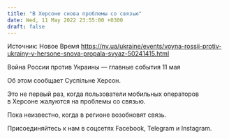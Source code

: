 ```yaml
---
title: "В Херсоне снова проблемы со связью"
date: Wed, 11 May 2022 23:55:00 +0300
draft: false
---
```

Источник: Новое Время https://nv.ua/ukraine/events/voyna-rossii-protiv-ukrainy-v-hersone-snova-propala-svyaz-50241415.html


Война России против Украины — главные события 11 мая

 Об этом сообщает Суспільне Херсон.

Это не первый раз, когда пользователи мобильных операторов в Херсоне жалуются на проблемы со связью.

Пока неизвестно, когда в регионе возобновят связь.

Присоединяйтесь к нам в соцсетях Facebook, Telegram и Instagram.
